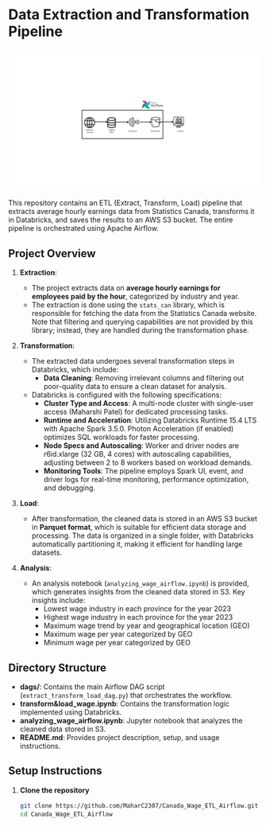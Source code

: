 # Data Extraction and Transformation Pipeline

![ETL Pipeline](Wage_Airflow.png)


This repository contains an ETL (Extract, Transform, Load) pipeline that extracts average hourly earnings data from Statistics Canada, transforms it in Databricks, and saves the results to an AWS S3 bucket. The entire pipeline is orchestrated using Apache Airflow.

## Project Overview

1. **Extraction**: 
   - The project extracts data on **average hourly earnings for employees paid by the hour**, categorized by industry and year.
   - The extraction is done using the `stats_can` library, which is responsible for fetching the data from the Statistics Canada website. Note that filtering and querying capabilities are not provided by this library; instead, they are handled during the transformation phase.

2. **Transformation**: 
   - The extracted data undergoes several transformation steps in Databricks, which include:
     - **Data Cleaning**: Removing irrelevant columns and filtering out poor-quality data to ensure a clean dataset for analysis.
   - Databricks is configured with the following specifications:
     - **Cluster Type and Access**: A multi-node cluster with single-user access (Maharshi Patel) for dedicated processing tasks.
     - **Runtime and Acceleration**: Utilizing Databricks Runtime 15.4 LTS with Apache Spark 3.5.0. Photon Acceleration (if enabled) optimizes SQL workloads for faster processing.
     - **Node Specs and Autoscaling**: Worker and driver nodes are r6id.xlarge (32 GB, 4 cores) with autoscaling capabilities, adjusting between 2 to 8 workers based on workload demands.
     - **Monitoring Tools**: The pipeline employs Spark UI, event, and driver logs for real-time monitoring, performance optimization, and debugging.

3. **Load**: 
   - After transformation, the cleaned data is stored in an AWS S3 bucket in **Parquet format**, which is suitable for efficient data storage and processing. The data is organized in a single folder, with Databricks automatically partitioning it, making it efficient for handling large datasets.

4. **Analysis**: 
   - An analysis notebook (`analyzing_wage_airflow.ipynb`) is provided, which generates insights from the cleaned data stored in S3. Key insights include:
     - Lowest wage industry in each province for the year 2023
     - Highest wage industry in each province for the year 2023
     - Maximum wage trend by year and geographical location (GEO)
     - Maximum wage per year categorized by GEO
     - Minimum wage per year categorized by GEO

## Directory Structure

- **dags/**: Contains the main Airflow DAG script (`extract_transform_load_dag.py`) that orchestrates the workflow.
- **transform&load_wage.ipynb**: Contains the transformation logic implemented using Databricks.
- **analyzing_wage_airflow.ipynb**: Jupyter notebook that analyzes the cleaned data stored in S3.
- **README.md**: Provides project description, setup, and usage instructions.

## Setup Instructions

1. **Clone the repository**
   ```bash
   git clone https://github.com/MaharC2307/Canada_Wage_ETL_Airflow.git
   cd Canada_Wage_ETL_Airflow
